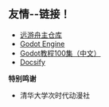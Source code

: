 ## 友情--链接！

* [远游舟主仓库](https://github.com/YuanyouZhou/YuanyouZhou)
* [Godot Engine](https://godotengine.org)
* [Godot教程100集（中文）](https://www.bilibili.com/video/BV14Y411h7Po)
* [Docsify](https://docsify.js.org/#/)

**特别鸣谢**

* 清华大学次时代动漫社